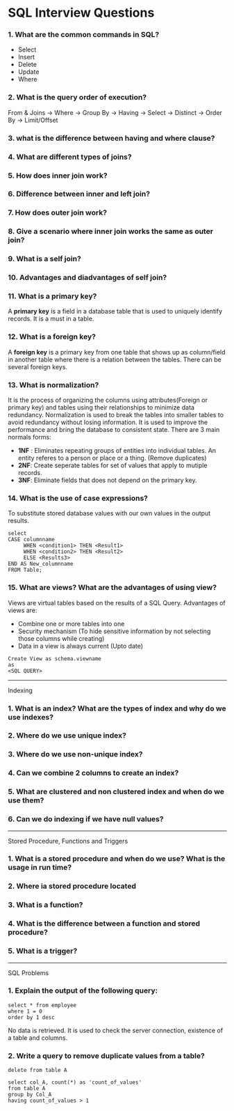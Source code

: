 # SQL Interview Questions
### 1. What are the common commands in SQL?
- Select
- Insert
- Delete
- Update
- Where

### 2. What is the query order of execution?
From & Joins -> Where -> Group By -> Having -> Select -> Distinct -> Order By -> Limit/Offset

### 3. what is the difference between having and where clause? 

### 4. What are different types of joins?

### 5. How does inner join work?

### 6. Difference between inner and left join?

### 7. How does outer join work?

### 8. Give a scenario where inner join works the same as outer join?

### 9. What is a self join?

### 10. Advantages and diadvantages of self join?


### 11. What is a primary key?
 A __primary key__ is a field in a database table that is used to uniquely identify records. It is a must in a table.
 
### 12. What is a foreign key?
 A __foreign key__ is a primary key from one table that shows up as column/field in another table where there is a relation between the tables. There can be several foreign keys.
 
### 13. What is normalization?
It is the process of organizing the columns using attributes(Foreign or primary key) and tables using their relationships to minimize data redundancy. Normalization is used to break the tables into smaller tables to avoid redundancy without losing information. It is used to improve the performance and bring the database to consistent state. There are 3 main normals forms:

- __1NF__ : Eliminates repeating groups of entities into individual tables. An entity referes to a person or place or a thing. (Remove duplicates)
- __2NF__: Create seperate tables for set of values that apply to mutiple records.
- __3NF__: Eliminate fields that does not depend on the primary key.

### 14. What is the use of case expressions?
To substitute stored database values with our own values in the output results. 
```
select 
CASE columnname
     WHEN <condition1> THEN <Result1>
     WHEN <condition2> THEN <Result2>
     ELSE <Results3>
END AS New_columnname
FROM Table;     
```
### 15. What are views? What are the advantages of using view?
Views are virtual tables based on the results of a SQL Query. 
Advantages of views are:
- Combine one or more tables into one
- Security mechanism (To hide sensitive information by not selecting those columns while creating)
- Data in a view is always current (Upto date)
```
Create View as schema.viewname
as
<SQL QUERY>
```




----------------------------------------------------------------------------------------------------------------------------------------
Indexing

### 1. What is an index? What are the types of index and why do we use indexes?

### 2. Where do we use unique index?

### 3. Where do we use non-unique index?

### 4. Can we combine 2 columns to create an index?

### 5. What are clustered and non clustered index and when do we use them?

### 6. Can we do indexing if we have null values?

----------------------------------------------------------------------------------------------------------------------------------------

Stored Procedure, Functions and Triggers

### 1. What is a stored procedure and when do we use? What is the usage in run time?

### 2. Where ia stored procedure located

### 3. What is a function?

### 4. What is the difference between a function and stored procedure?

### 5. What is a trigger?

----------------------------------------------------------------------------------------------------------------------------
SQL Problems

### 1. Explain the output of the following query:
```
select * from employee 
where 1 = 0
order by 1 desc
```
No data is retrieved. It is used to check the server connection, existence of a table and columns. 

### 2. Write a query to remove duplicate values from a table?

```
delete from table A

select col_A, count(*) as 'count_of_values'
from table A
group by Col_A
having count_of_values > 1
```
